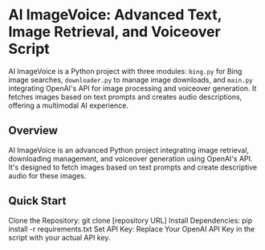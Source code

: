 # AI ImageVoice: Advanced Text, Image Retrieval, and Voiceover Script
AI ImageVoice is a Python project with three modules: `bing.py` for Bing image searches, `downloader.py` to manage image downloads, and `main.py` integrating OpenAI's API for image processing and voiceover generation. It fetches images based on text prompts and creates audio descriptions, offering a multimodal AI experience.

## Overview
AI ImageVoice is an advanced Python project integrating image retrieval, downloading management, and voiceover generation using OpenAI's API. It's designed to fetch images based on text prompts and create descriptive audio for these images.

## Quick Start
Clone the Repository: git clone [repository URL]
Install Dependencies: pip install -r requirements.txt
Set API Key: Replace Your OpenAI API Key in the script with your actual API key.
